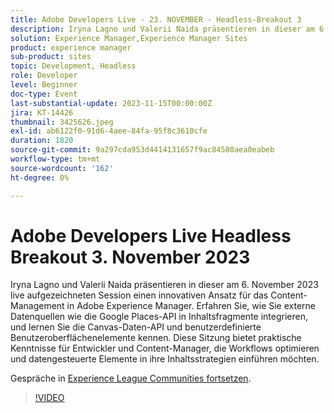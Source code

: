 ```yaml
---
title: Adobe Developers Live - 23. NOVEMBER - Headless-Breakout 3
description: Iryna Lagno und Valerii Naida präsentieren in dieser am 6. November 2023 live aufgezeichneten Session einen innovativen Ansatz für das Content-Management in Adobe Experience Manager. Erfahren Sie, wie Sie externe Datenquellen wie die Google Places-API in Inhaltsfragmente integrieren, und lernen Sie die Canvas-Daten-API und benutzerdefinierte Benutzeroberflächenelemente kennen. Diese Sitzung bietet praktische Kenntnisse für Entwickler und Content-Manager, die Workflows optimieren und datengesteuerte Elemente in ihre Inhaltsstrategien einführen möchten.
solution: Experience Manager,Experience Manager Sites
product: experience manager
sub-product: sites
topic: Development, Headless
role: Developer
level: Beginner
doc-type: Event
last-substantial-update: 2023-11-15T00:00:00Z
jira: KT-14426
thumbnail: 3425626.jpeg
exl-id: ab6122f0-91d6-4aee-84fa-95f8c3610cfe
duration: 1820
source-git-commit: 9a297cda953d4414131657f9ac84580aea0eabeb
workflow-type: tm+mt
source-wordcount: '162'
ht-degree: 0%

---
```


# Adobe Developers Live Headless Breakout 3. November 2023

Iryna Lagno und Valerii Naida präsentieren in dieser am 6. November 2023 live aufgezeichneten Session einen innovativen Ansatz für das Content-Management in Adobe Experience Manager. Erfahren Sie, wie Sie externe Datenquellen wie die Google Places-API in Inhaltsfragmente integrieren, und lernen Sie die Canvas-Daten-API und benutzerdefinierte Benutzeroberflächenelemente kennen. Diese Sitzung bietet praktische Kenntnisse für Entwickler und Content-Manager, die Workflows optimieren und datengesteuerte Elemente in ihre Inhaltsstrategien einführen möchten.

Gespräche in [Experience League Communities fortsetzen](https://adobe.ly/48Rl57B).

>[!VIDEO](https://video.tv.adobe.com/v/3425626/?learn=on)
